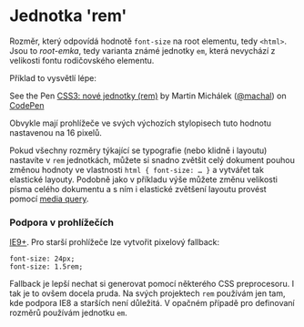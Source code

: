 Jednotka 'rem'
============


Rozměr, který odpovídá hodnotě `font-size` na root elementu, tedy `<html>`. Jsou to *root-emka*, tedy varianta známé jednotky `em`, která nevychází z velikosti fontu rodičovského elementu.

Příklad to vysvětlí lépe:

<p data-height="206" data-theme-id="502" data-slug-hash="mnbaA" data-user="machal" data-default-tab="result" class='codepen'>See the Pen <a href='http://codepen.io/machal/pen/mnbaA'>CSS3: nové jednotky (rem)</a> by Martin Michálek (<a href='http://codepen.io/machal'>@machal</a>) on <a href='http://codepen.io'>CodePen</a></p>
<script async src="http://codepen.io/assets/embed/ei.js"></script>

Obvykle mají prohlížeče ve svých výchozích stylopisech tuto hodnotu nastavenou na 16 pixelů.

Pokud všechny rozměry týkající se typografie (nebo klidně i layoutu) nastavíte v `rem` jednotkách, můžete si snadno zvětšit celý dokument pouhou změnou hodnoty ve vlastnosti `html { font-size: … }` a vytvářet tak elastické layouty. Podobně jako v příkladu výše můžete změnu velikosti písma celého dokumentu a s ním i elastické zvětšení layoutu provést pomocí [media query](css3-media-queries.md).

### Podpora v prohlížečích

[IE9+](http://caniuse.com/rem). Pro starší prohlížeče lze vytvořit pixelový fallback:

	font-size: 24px;
	font-size: 1.5rem;

Fallback je lepší nechat si generovat pomocí některého CSS preprocesoru. I tak je to ovšem docela pruda. Na svých projektech `rem` používám jen tam, kde podpora IE8 a starších není důležitá. V opačném případě pro definovaní rozměrů používám jednotku `em`.

